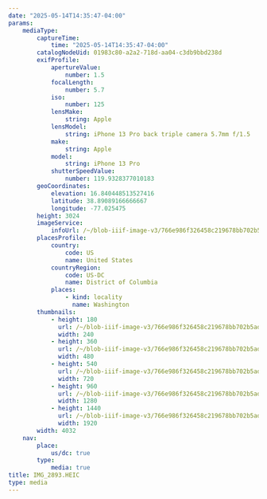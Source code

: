 ```yaml
---
date: "2025-05-14T14:35:47-04:00"
params:
    mediaType:
        captureTime:
            time: "2025-05-14T14:35:47-04:00"
        catalogNodeUid: 01983c80-a2a2-718d-aa04-c3db9bbd238d
        exifProfile:
            apertureValue:
                number: 1.5
            focalLength:
                number: 5.7
            iso:
                number: 125
            lensMake:
                string: Apple
            lensModel:
                string: iPhone 13 Pro back triple camera 5.7mm f/1.5
            make:
                string: Apple
            model:
                string: iPhone 13 Pro
            shutterSpeedValue:
                number: 119.9328377010183
        geoCoordinates:
            elevation: 16.840448513527416
            latitude: 38.89089166666667
            longitude: -77.025475
        height: 3024
        imageService:
            infoUrl: /~/blob-iiif-image-v3/766e986f326458c219678bb702b5ad481a8f8ae6f1e2e918ee917ef0451090b8/info.json
        placesProfile:
            country:
                code: US
                name: United States
            countryRegion:
                code: US-DC
                name: District of Columbia
            places:
                - kind: locality
                  name: Washington
        thumbnails:
            - height: 180
              url: /~/blob-iiif-image-v3/766e986f326458c219678bb702b5ad481a8f8ae6f1e2e918ee917ef0451090b8/full/240%2C180/0/default.jpg
              width: 240
            - height: 360
              url: /~/blob-iiif-image-v3/766e986f326458c219678bb702b5ad481a8f8ae6f1e2e918ee917ef0451090b8/full/480%2C360/0/default.jpg
              width: 480
            - height: 540
              url: /~/blob-iiif-image-v3/766e986f326458c219678bb702b5ad481a8f8ae6f1e2e918ee917ef0451090b8/full/720%2C540/0/default.jpg
              width: 720
            - height: 960
              url: /~/blob-iiif-image-v3/766e986f326458c219678bb702b5ad481a8f8ae6f1e2e918ee917ef0451090b8/full/1280%2C960/0/default.jpg
              width: 1280
            - height: 1440
              url: /~/blob-iiif-image-v3/766e986f326458c219678bb702b5ad481a8f8ae6f1e2e918ee917ef0451090b8/full/1920%2C1440/0/default.jpg
              width: 1920
        width: 4032
    nav:
        place:
            us/dc: true
        type:
            media: true
title: IMG_2893.HEIC
type: media
---
```

